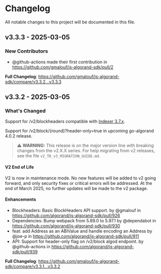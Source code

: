 # Changelog

All notable changes to this project will be documented in this file.

## v3.3.3 - 2025-03-05

<!-- Release notes generated using configuration in .github/release.yml at sdk-release-updates-testing -->
### New Contributors

* @github-actions made their first contribution in https://github.com/gmalouf/js-algorand-sdk/pull/2

**Full Changelog**: https://github.com/gmalouf/js-algorand-sdk/compare/v3.3.2...v3.3.3

## v3.3.2 - 2025-03-05

<!-- Release notes generated using configuration in .github/release.yml at sdk-release-updates-testing -->
### What's Changed

Support for /v2/blockheaders compatible with [Indexer 3.7.x](https://github.com/algorand/indexer/releases/tag/v3.7.2).

Support for /v2/block/{round}?header-only=true in upcoming go-algorand 4.0.2 release.

> ⚠️ **WARNING:** This release is on the major version line with breaking changes from the v2.X.X series. For help migrating from v2 releases, see the file `v2_TO_v3_MIGRATION_GUIDE.md`.

#### V2 End of Life

V2 is now in maintenance mode. No new features will be added to v2 going forward, and only security fixes or critical errors will be addressed. At the end of March 2025, no further updates will be made to the v2 package.

#### Enhancements

* Blockheaders: Basic BlockHeaders API support. by @gmalouf in https://github.com/algorand/js-algorand-sdk/pull/926
* Dependencies: Bump webpack from 5.89.0 to 5.97.1 by @dependabot in https://github.com/algorand/js-algorand-sdk/pull/930
* feat: add Address as an ABIValue and handle encoding an Address by @joe-p in https://github.com/algorand/js-algorand-sdk/pull/911
* API: Support for header-only flag on /v2/block algod endpoint. by @github-actions in https://github.com/algorand/js-algorand-sdk/pull/939

**Full Changelog**: https://github.com/gmalouf/js-algorand-sdk/compare/v3.3.1...v3.3.2
